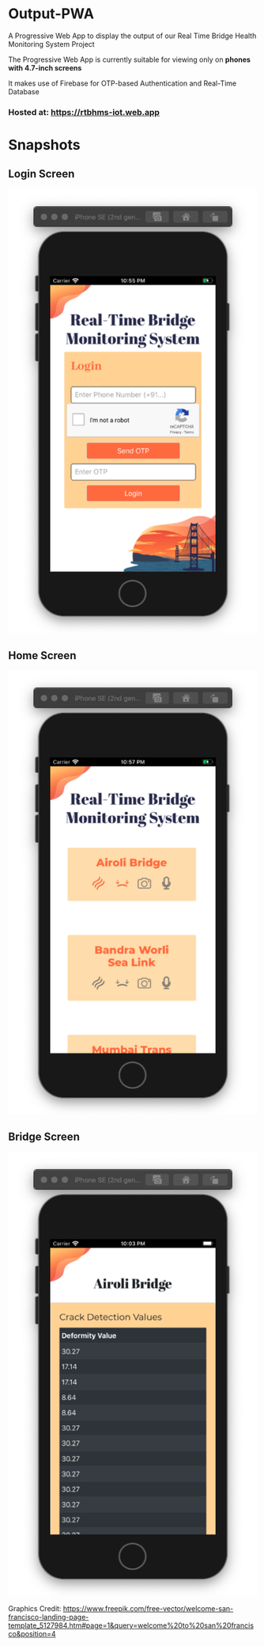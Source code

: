 # Output-PWA

A Progressive Web App to display the output of our Real Time Bridge Health Monitoring System Project

The Progressive Web App is currently suitable for viewing only on **phones with 4.7-inch screens**

It makes use of Firebase for OTP-based Authentication and Real-Time Database

### Hosted at: https://rtbhms-iot.web.app

# Snapshots

## Login Screen
![LoginScreen](https://github.com/Bridge-Health-Monitoring-System/Output-PWA/blob/master/Snapshots/1.png)
<br/>
## Home Screen
![HomeScreen](https://github.com/Bridge-Health-Monitoring-System/Output-PWA/blob/master/Snapshots/2.png)
<br/>
## Bridge Screen
![BridgeScreen](https://github.com/Bridge-Health-Monitoring-System/Output-PWA/blob/master/Snapshots/3.png)
<br/>

Graphics Credit: https://www.freepik.com/free-vector/welcome-san-francisco-landing-page-template_5127984.htm#page=1&query=welcome%20to%20san%20francisco&position=4
